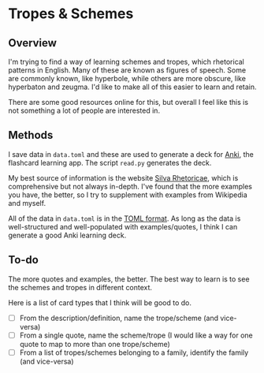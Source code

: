# Tropes & Schemes

## Overview

I'm trying to find a way of learning schemes and tropes, which rhetorical patterns in English. Many of these are known as figures of speech. Some are commonly known, like hyperbole, while others are more obscure, like hyperbaton and zeugma. I'd like to make all of this easier to learn and retain.

There are some good resources online for this, but overall I feel like this is not something a lot of people are interested in.

## Methods

I save data in `data.toml` and these are used to generate a deck for [Anki](https://apps.ankiweb.net/), the flashcard learning app. The script `read.py` generates the deck.

My best source of information is the website [Silva Rhetoricae](http://rhetoric.byu.edu/), which is comprehensive but not always in-depth. I've found that the more examples you have, the better, so I try to supplement with examples from Wikipedia and myself. 

All of the data in `data.toml` is in the [TOML format](https://toml.io/en/). As long as the data is well-structured and well-populated with examples/quotes, I think I can generate a good Anki learning deck.

## To-do

The more quotes and examples, the better. The best way to learn is to see the schemes and tropes in different context.

Here is a list of card types that I think will be good to do.

- [ ] From the description/definition, name the trope/scheme (and vice-versa)
- [ ] From a single quote, name the scheme/trope (I would like a way for one quote to map to more than one trope/scheme)
- [ ] From a list of tropes/schemes belonging to a family, identify the family (and vice-versa)
